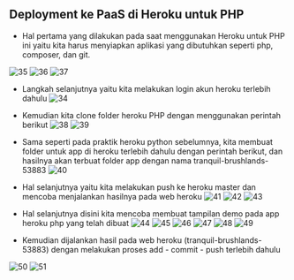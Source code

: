 ## Deployment ke PaaS di Heroku untuk PHP

- Hal pertama yang dilakukan pada saat menggunakan Heroku untuk PHP ini yaitu kita harus menyiapkan aplikasi yang dibutuhkan seperti php, composer, dan git.

![35](https://github.com/amharnh/tekn-cloud-computing/blob/master/minggu-03/Image/35.png)
![36](https://github.com/amharnh/tekn-cloud-computing/blob/master/minggu-03/Image/36.png)
![37](https://github.com/amharnh/tekn-cloud-computing/blob/master/minggu-03/Image/37.png)

- Langkah selanjutnya yaitu kita melakukan login akun heroku terlebih dahulu
![34](https://github.com/amharnh/tekn-cloud-computing/blob/master/minggu-03/Image/34.png)

- Kemudian kita clone folder heroku PHP dengan menggunakan perintah berikut
![38](https://github.com/amharnh/tekn-cloud-computing/blob/master/minggu-03/Image/38.png)
![39](https://github.com/amharnh/tekn-cloud-computing/blob/master/minggu-03/Image/39.png)

- Sama seperti pada praktik heroku python sebelumnya, kita membuat folder untuk app di heroku terlebih dahulu dengan perintah berikut, dan hasilnya akan terbuat folder app dengan nama tranquil-brushlands-53883
![40](https://github.com/amharnh/tekn-cloud-computing/blob/master/minggu-03/Image/40.png)

- Hal selanjutnya yaitu kita melakukan push ke heroku master dan mencoba menjalankan hasilnya pada web heroku
![41](https://github.com/amharnh/tekn-cloud-computing/blob/master/minggu-03/Image/41.png)
![42](https://github.com/amharnh/tekn-cloud-computing/blob/master/minggu-03/Image/42.png)
![43](https://github.com/amharnh/tekn-cloud-computing/blob/master/minggu-03/Image/43.png)

- Hal selanjutnya disini kita mencoba membuat tampilan demo pada app heroku php yang telah dibuat
![44](https://github.com/amharnh/tekn-cloud-computing/blob/master/minggu-03/Image/44.png)
![45](https://github.com/amharnh/tekn-cloud-computing/blob/master/minggu-03/Image/45.png)
![46](https://github.com/amharnh/tekn-cloud-computing/blob/master/minggu-03/Image/46.png)
![47](https://github.com/amharnh/tekn-cloud-computing/blob/master/minggu-03/Image/47.png)
![48](https://github.com/amharnh/tekn-cloud-computing/blob/master/minggu-03/Image/48.png)
![49](https://github.com/amharnh/tekn-cloud-computing/blob/master/minggu-03/Image/49.png)

- Kemudian dijalankan hasil pada web heroku (tranquil-brushlands-53883) dengan melakukan proses add - commit - push terlebih dahulu

![50](https://github.com/amharnh/tekn-cloud-computing/blob/master/minggu-03/Image/50.png)
![51](https://github.com/amharnh/tekn-cloud-computing/blob/master/minggu-03/Image/51.png)